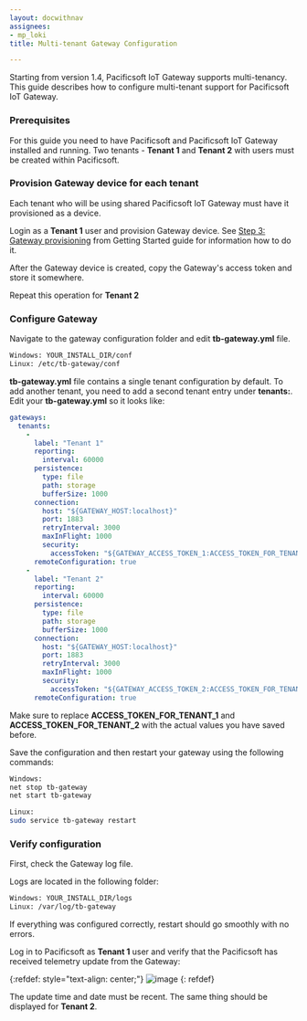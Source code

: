 ```yaml
---
layout: docwithnav
assignees:
- mp_loki
title: Multi-tenant Gateway Configuration

---
```

Starting from version 1.4, Pacificsoft IoT Gateway supports multi-tenancy.
This guide describes how to configure multi-tenant support for Pacificsoft IoT Gateway.

### Prerequisites

For this guide you need to have Pacificsoft and Pacificsoft IoT Gateway installed and running.
Two tenants - **Tenant 1** and **Tenant 2** with users must be created within Pacificsoft.

### Provision Gateway device for each tenant

Each tenant who will be using shared Pacificsoft IoT Gateway must have it provisioned as a device.

Login as a **Tenant 1** user and provision Gateway device. See [Step 3: Gateway provisioning](/docs/iot-gateway/getting-started/#step-3-gateway-provisioning) from Getting Started 
guide for information how to do it.

After the Gateway device is created, copy the Gateway's access token and store it somewhere.

Repeat this operation for **Tenant 2**

### Configure Gateway

Navigate to the gateway configuration folder and edit **tb-gateway.yml** file.

```bash
Windows: YOUR_INSTALL_DIR/conf
Linux: /etc/tb-gateway/conf
```

**tb-gateway.yml** file contains a single tenant configuration by default. To add another tenant, you need to add a second 
tenant entry under **tenants:**. Edit your **tb-gateway.yml** so it looks like:

```yaml
gateways:
  tenants:
    -
      label: "Tenant 1"
      reporting:
        interval: 60000
      persistence:
        type: file
        path: storage
        bufferSize: 1000
      connection:
        host: "${GATEWAY_HOST:localhost}"
        port: 1883
        retryInterval: 3000
        maxInFlight: 1000
        security:
          accessToken: "${GATEWAY_ACCESS_TOKEN_1:ACCESS_TOKEN_FOR_TENANT_1}"
      remoteConfiguration: true
    -
      label: "Tenant 2"
      reporting:
        interval: 60000
      persistence:
        type: file
        path: storage
        bufferSize: 1000
      connection:
        host: "${GATEWAY_HOST:localhost}"
        port: 1883
        retryInterval: 3000
        maxInFlight: 1000
        security:
          accessToken: "${GATEWAY_ACCESS_TOKEN_2:ACCESS_TOKEN_FOR_TENANT_2}"
      remoteConfiguration: true
```

Make sure to replace **ACCESS_TOKEN_FOR_TENANT_1** and **ACCESS_TOKEN_FOR_TENANT_2** with the actual values you have saved before.

Save the configuration and then restart your gateway using the following commands:

```bash
Windows: 
net stop tb-gateway
net start tb-gateway

Linux: 
sudo service tb-gateway restart
```

### Verify configuration

First, check the Gateway log file.

Logs are located in the following folder:

```bash
Windows: YOUR_INSTALL_DIR/logs
Linux: /var/log/tb-gateway
``` 

If everything was configured correctly, restart should go smoothly with no errors.

Log in to Pacificsoft as **Tenant 1** user and verify that the Pacificsoft has received telemetry update from the Gateway:

{:refdef: style="text-align: center;"}
![image](/images/gateway/gateway-telemetry-updated.png)
{: refdef}

The update time and date must be recent. The same thing should be displayed for **Tenant 2**.

